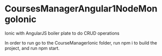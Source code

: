 # CoursesManagerAngular1NodeMongoIonic

Ionic with AngularJS boiler plate to do CRUD operations

In order to run go to the CourseManagerIonic folder, run npm i to build the project, and run npm start.

